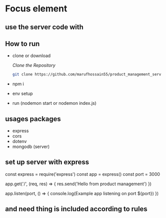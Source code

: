 # Focus element

## use the server code with

## How to run

- clone or download

  _Clone the Repository_

  ```bash
  git clone https://github.com/marufhossain55/product_management_server

  ```

- npm i
- env setup
- run (nodemon start or nodemon index.js)

## usages packages

- express
- cors
- dotenv
- mongodb (server)

## set up server with express

const express = require('express')
const app = express()
const port = 3000

app.get('/', (req, res) => {
res.send('Hello from product management')
})

app.listen(port, () => {
console.log(Example app listening on port ${port})
})

## and need thing is included according to rules
